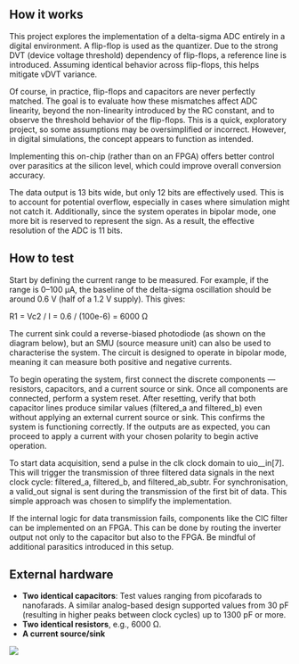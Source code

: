 ## How it works

This project explores the implementation of a delta-sigma ADC entirely in a digital environment. A flip-flop is used as the quantizer. Due to the strong DVT (device voltage threshold) dependency of flip-flops, a reference line is introduced. Assuming identical behavior across flip-flops, this helps mitigate vDVT variance.

Of course, in practice, flip-flops and capacitors are never perfectly matched. The goal is to evaluate how these mismatches affect ADC linearity, beyond the non-linearity introduced by the RC constant, and to observe the threshold behavior of the flip-flops. This is a quick, exploratory project, so some assumptions may be oversimplified or incorrect. However, in digital simulations, the concept appears to function as intended.

Implementing this on-chip (rather than on an FPGA) offers better control over parasitics at the silicon level, which could improve overall conversion accuracy.

The data output is 13 bits wide, but only 12 bits are effectively used. This is to account for potential overflow, especially in cases where simulation might not catch it. Additionally, since the system operates in bipolar mode, one more bit is reserved to represent the sign. As a result, the effective resolution of the ADC is 11 bits.

## How to test

Start by defining the current range to be measured. For example, if the range is 0–100 µA, the baseline of the delta-sigma oscillation should be around 0.6 V (half of a 1.2 V supply). This gives:

R1 = Vc2 / I = 0.6 / (100e-6) = 6000 Ω

The current sink could a reverse-biased photodiode (as shown on the diagram below), but an SMU (source measure unit) can also be used to characterise the system. The circuit is designed to operate in bipolar mode, meaning it can measure both positive and negative currents. 

To begin operating the system, first connect the discrete components — resistors, capacitors, and a current source or sink. Once all components are connected, perform a system reset. After resetting, verify that both capacitor lines produce similar values (filtered_a and filtered_b) even without applying an external current source or sink. This confirms the system is functioning correctly. If the outputs are as expected, you can proceed to apply a current with your chosen polarity to begin active operation.

To start data acquisition, send a pulse in the clk clock domain to uio__in[7]. This will trigger the transmission of three filtered data signals in the next clock cycle: filtered_a, filtered_b, and filtered_ab_subtr. For synchronisation, a valid_out signal is sent during the transmission of the first bit of data. This simple approach was chosen to simplify the implementation.


If the internal logic for data transmission fails, components like the CIC filter can be implemented on an FPGA. This can be done by routing the inverter output not only to the capacitor but also to the FPGA. Be mindful of additional parasitics introduced in this setup.

## External hardware

- **Two identical capacitors**: Test values ranging from picofarads to nanofarads. A similar analog-based design supported values from 30 pF (resulting in higher peaks between clock cycles) up to 1300 pF or more.
- **Two identical resistors**, e.g., 6000 Ω.
- **A current source/sink**

![](diagram.svg)
